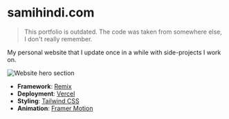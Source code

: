 # samihindi.com

> This portfolio is outdated. The code was taken from somewhere else, I don't really remember.

My personal website that I update once in a while with side-projects I work on.

![Website hero section](https://user-images.githubusercontent.com/47901349/187296548-54ece7b5-a487-4ae0-8fcb-10c2eb56e324.png)

- **Framework**: [Remix](https://remix.run/)
- **Deployment**: [Vercel](https://vercel.com)
- **Styling**: [Tailwind CSS](https://tailwindcss.com/)
- **Animation**: [Framer Motion](https://www.framer.com/motion/)
